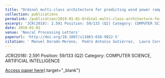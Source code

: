 ```yaml
---
title: "Ordinal multi-class architecture for predicting wind power ramp events based on reservoir computing"
collection: publications
permalink: /publication/2019-01-01-Ordinal-multi-class-architecture-for-predicting-wind-power-ramp-events-based-on-reservoir-computing
excerpt: 'JCR(2018): 2.591 Position: 59/133 (Q2) Category: COMPUTER SCIENCE, ARTIFICIAL INTELLIGENCE'
date: 2019-01-01
venue: 'Neural Processing Letters'
paperurl: 'http://doi.org/10.1007/s11063-018-9922-5'
citation: ' Manuel Dorado-Moreno,  Pedro Antonio Gutiérrez,  Laura Cornejo-Bueno,  Luis Prieto,  Sancho Salcedo-Sanz,  César Hervás-Martínez, &quot;Ordinal multi-class architecture for predicting wind power ramp events based on reservoir computing.&quot; Neural Processing Letters, Vol.Accepted on 2018/09/19, 2019.'
---
```

JCR(2018): 2.591 Position: 59/133 (Q2) Category: COMPUTER SCIENCE, ARTIFICIAL INTELLIGENCE

[Access paper here](http://doi.org/10.1007/s11063-018-9922-5){:target="_blank"}
